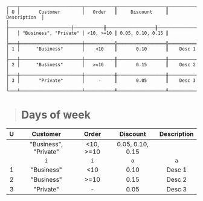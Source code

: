 ```text
┌───┬───────────────────────┬───────────╥──────────────────╥───────────────┐
│ U │       Customer        │   Order   ║     Discount     ║  Description  │
│   ├───────────────────────┼───────────╫──────────────────╫───────────────┤
│   │ "Business", "Private" │ <10, >=10 ║ 0.05, 0.10, 0.15 ║               │
╞═══╪═══════════════════════╪═══════════╬══════════════════╬═══════════════╡
│ 1 │      "Business"       │    <10    ║       0.10       ║    Desc 1     │
├───┼───────────────────────┼───────────╫──────────────────╫───────────────┤
│ 2 │      "Business"       │   >=10    ║       0.15       ║    Desc 2     │
├───┼───────────────────────┼───────────╫──────────────────╫───────────────┤
│ 3 │       "Private"       │     -     ║       0.05       ║    Desc 3     │
└───┴───────────────────────┴───────────╨──────────────────╨───────────────┘
```

> # Days of week

| U |       Customer        |   Order   |     Discount     | Description |
|:-:|:---------------------:|:---------:|:----------------:|:-----------:|
|   | "Business", "Private" | <10, >=10 | 0.05, 0.10, 0.15 |             |
|   |          `i`          |    `i`    |       `o`        |     `a`     |
| 1 |      "Business"       |    <10    |       0.10       |   Desc 1    |
| 2 |      "Business"       |   >=10    |       0.15       |   Desc 2    |
| 3 |       "Private"       |     -     |       0.05       |   Desc 3    |
